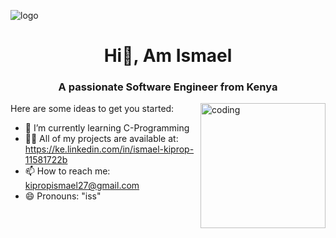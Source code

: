 ![logo](https://github.com/IsmaelKiprop/IsmaelKiprop/assets/133222922/250ea94c-3e96-4205-9b47-3ebbdeb9e391)


<h1 align="center">Hi👋, Am Ismael</h1>
<h3 align="center">A passionate Software Engineer from Kenya</h3>
                 
<img align="right" alt="coding" width="200" src="https://github.com/IsmaelKiprop/IsmaelKiprop/assets/133222922/fec54b35-4361-407e-af2a-98fb7e39cfc6">

Here are some ideas to get you started:

- 🌱 I’m currently learning C-Programming
- 👨‍💻 All of my projects are available at: https://ke.linkedin.com/in/ismael-kiprop-11581722b
- 📫 How to reach me: kipropismael27@gmail.com
- 😄 Pronouns: "iss"


